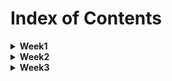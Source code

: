 # Index of Contents

<details>
  <summary>
    <b>Week1</b>
  </summary>
  <ul>
    <li>
      <a href="../Week1/Basics.playground/Contents.swift">Basics</a>
    </li>
    <ul>
      <li>Constants and Variables</li>
      <li>Type Annotations</li>
      <li>Naming Constants and Variables</li>
      <li>Printing Constants and Variables</li>
      <li>Comments</li>
      <li>Semicolons</li>
      <li>Floating-Point Numbers</li>
      <li>Type Safety and Type Inference</li>
      <li>Numeric Literals</li>
      <li>Type Aliases</li>
      <li>Booleans</li>
      <li>Tuples</li>
      <li>Optionals</li>
    </ul>
    <li>
      <a href="../Week1/BasicOperators.playground/Contents.swift">Basic Operators</a>
    </li>
    <ul>
      <li>Assignment Operator</li>
      <li>Arithmetic Operators</li>
      <li>Remainder Operator</li>
      <li>Unary Minus Operator</li>
      <li>Unary Plus Operator</li>
      <li>Compound Assignment Operators</li>
      <li>Comparison Operators</li>
      <li>Ternary Conditional Operator</li>
      <li>Nil-Coalescing Operator</li>
      <li>Range Operators</li>
      <ul>
        <li>Closed Range Operator</li>
        <li>Half-Open Range Operator</li>
        <li>One-Sided Ranges</li>
      </ul>
      <li>Logical Operators</li>
      <ul>
        <li>Logical NOT (!a) Operator</li>
        <li>Logical AND (a && b) Operator</li>
        <li>Logical OR (a || b) Operator</li>
      </ul>
    </ul>
    <li>
      <a href="../Week1/StringsAndCharacters.playground/Contents.swift">Strings and Characters</a>
    </li>
    <ul>
      <li>String Literals</li>
      <li>Multiline String Literals</li>
      <li>Special Characters in String Literals</li>
      <li>Initializing an Empty String</li>
      <li>String Mutability</li>
      <li>Strings Are Value Types</li>
      <li>Working with Characters</li>
      <li>Concatenating Strings and Characters</li>
      <li>String Interpolation</li>
      <li>Accessing and Modifying a String</li>
      <li>Inserting and Removing</li>
      <li>Substrings</li>
      <li>Comparing Strings</li>
      <li>Prefix and Suffix Equality</li>
    </ul>
    <li>
      <a href="../Week1/CollectionTypes.playground/Contents.swift">Collection Types</a>
    </li>
    <ul>
      <li>Documents</li>
      <ul>
        <li>
          <a href="../Documents/Week1/CollectionTypes/collection_types-intro.png">Documents/Collection Types</a>
        </li>
        <li>
          <a href="../Documents/Week1/CollectionTypes/collection_types-set-venn_diagram.png">Documents/Set Venn Diagram</a>
        </li>
        <li>
          <a href="../Documents/Week1/CollectionTypes/collection_types-set-euler_diagram.png">Documents/Set Euler Diagram</a>
        </li>
      </ul>
      <li>Array</li>
      <ul>
        <li>Creating an Empty Array</li>
        <li>Creating an Array with a Default Value</li>
        <li>Creating an Array by Adding Two Arrays Together</li>
        <li>Creating an Array with an Array Literal</li>
        <li>Accessing and Modifying an Array</li>
        <li>Iterating Over an Array</li>
        <li>Nested Array</li>
      </ul>
      <li>Set</li>
      <ul>
        <li>Creating and Initializing an Empty Set</li>
        <li>Creating a Set with an Array Literal</li>
        <li>Accessing and Modifying a Set</li>
        <li>Iterating Over a Set</li>
        <li>Performing Set Operations</li>
        <li>Fundamental Set Operations</li>
        <li>Set Membership and Equality</li>
      </ul>
      <li>Dictionary</li>
      <ul>
        <li>Creating an Empty Dictionary</li>
        <li>Creating a Dictionary with a Dictionary Literal</li>
        <li>Accessing and Modifying a Dictionary</li>
        <li>Iterating Over a Dictionary</li>
      </ul>
    </ul>
    <li>
      <a href="../Week1/ControlFlow.playground/Contents.swift">Control Flow</a>
    </li>
    <ul>
      <li>For-In Loops</li>
      <ul>
        <li>For-In Loops with Numeric Ranges</li>
        <li>Stride(from:to:by:)</li>
        <li>Stride(from:through:by:)</li>
      </ul>
      <li>While Loops</li>
      <li>Conditional Statements</li>
      <ul>
        <li>If</li>
        <li>Switch</li>
        <ul>
          <li>Compound Cases in Switch</li>
          <li>Interval Matching in Switch</li>
          <li>Tuples in Switch</li>
          <li>Value Bindings in Switch</li>
          <li>Where in Switch</li>
        </ul>
      </ul>
      <li>Control Transfer Statements</li>
      <ul>
        <li>Continue</li>
        <li>Break</li>
        <li>Labeled Statements</li>
        <li>Early Exit (Guard Let)</li>
      </ul>
      <li>Checking API Availability</li>
    </ul>
    <li>
      <a href="../Week1/Functions.playground/Contents.swift">Functions</a>
    </li>
    <ul>
      <li>Defining and Calling Functions</li>
      <li>Function Parameters and Return Values</li>
      <li>Functions Without Parameters</li>
      <li>Functions without Return Values</li>
      <li>Functions With Multiple Parameters</li>
      <li>Functions with Multiple Return Values</li>
      <li>Optional Tuple Return Types</li>
      <li>Functions With an Implicit Return</li>
      <li>Function Argument Labels and Parameter Names</li>
      <li>Specifying Argument Labels</li>
      <li>Omitting Argument Labels</li>
      <li>Default Parameter Values</li>
      <li>Variadic Parameters</li>
      <li>In-Out Parameters</li>
      <li>Function Types</li>
      <li>Using Function Types</li>
      <li>Function Types as Parameter Types</li>
      <li>Function Types as Return Types</li>
      <li>Nested Functions</li>
    </ul>
    <li>
      <a href="../Week1/Enumerations.playground/Contents.swift">Enumerations</a>
    </li>
    <ul>
      <li>Matching Enumeration Values with a Switch Statement</li>
      <li>Iterating over Enumeration Cases</li>
      <li>Associated Values</li>
      <li>Raw Values</li>
      <li>Implicitly Assigned Raw Values</li>
      <li>Initializing from a Raw Value</li>
      <li>Using Computed Property in Enumerations</li>
    </ul>
    <li>
      <a href="../Week1/StructuresAndClasses.playground/Contents.swift">Structures and Classes</a>
    </li>
    <ul>
      <li>Documents</li>
      <ul>
        <li>
          <a href="../Documents/Week1/StructuresAndClasses/shared_state-struct.png">Documents/Shared State Struct</a>
        </li>
        <li>
          <a href="../Documents/Week1/StructuresAndClasses/shared_state-class.png">Documents/Shared State Class</a>
        </li>
      </ul>
      <li>Comparing Structures and Classes</li>
      <li>Definition Syntax</li>
      <li>Structure and Class Instances</li>
      <li>Accessing Properties</li>
      <li>Memberwise Initializers for Structure Types</li>
      <li>Structures and Enumerations Are Value Types</li>
      <li>Classes Are Reference Types</li>
      <li>Identity Operators</li>
    </ul>
  </ul>
</details>
<details>
  <summary>
    <b>Week2</b>
  </summary>
  <ul>
    <li>
      <a href="../Week2/Properties.playground/Contents.swift">Properties</a>
    </li>
    <ul>
      <li>Stored Properties</li>
      <ul>
        <li>Stored Properties of Constant Structure Instances</li>
        <li>Lazy Stored Properties</li>
      </ul>
      <li>Computed Properties</li>
      <ul>
        <li>Read-Only Computed Properties</li>
      </ul>
      <li>Property Observers</li>
      <li>Property Wrappers</li>
      <li>Setting Initial Values for Wrapped Properties</li>
      <li>Projecting a Value From a Property Wrapper</li>
      <li>Global and Local Variables</li>
      <li>Type Properties</li>
      <ul>
        <li>Type Property Syntax</li>
      </ul>
    </ul>
    <li>
      <a href="../Week2/Methods.playground/Contents.swift">Methods</a>
    </li>
    <ul>
      <li>Instance Methods</li>
      <li>The self Property</li>
      <li>Modifying Value Types from Within Instance Methods</li>
      <li>Assigning to self Within a Mutating Method</li>
      <li>Type Methods</li>
    </ul>
    <li>
      <a href="../Week2/Subscripts.playground/Contents.swift">Subscripts</a>
    </li>
    <ul>
      <li>Read-Only Subscript</li>
      <li>Read-Write Subscript</li>
      <li>Type Subscripts</li>
    </ul>
    <li>
      <a href="../Week2/Inheritance.playground/Contents.swift">Inheritance</a>
    </li>
    <ul>
      <li>Defining a Base Class</li>
      <li>Subclassing</li>
      <li>Overriding</li>
      <ul>
        <li>Accessing Superclass Methods, Properties, and Subscripts</li>
        <li>Overriding Methods</li>
        <li>Overriding Properties</li>
        <li>Overriding Property Getters and Setters</li>
        <li>Overriding Property Observers</li>
      </ul>
      <li>Preventing Overrides</li>
    </ul>
  </ul>
</details>
<details>
  <summary>
    <b>Week3</b>
  </summary>
  <ul>
    <li>Documents</li>
    <ul>
      <li>
        <a href="../Documents/Week3/ios-lifecycle.png">Documents/iOS LifeCycle</a>
      </li>
    </ul>
    <li>
      <a href="../Week3/ListComponents/ListComponents/TableView/BasicTableViewController.swift">BasicTableViewController.swift</a>
    </li>
    <ul>
      <li>UISearchController</li>
    </ul>
    <ul>
      <li>Documents</li>
      <ul>
        <li>
          <a href="../Documents/Week3/ListComponents/CreatingCustomTableViewCell">Documents/Creating Custom TableViewCell</a>
        </li>
      </ul>
    </ul>
    <li>
      <a href="../Week3/ListComponents/ListComponents/TableView/CustomCellTableViewController.swift">CustomCellTableViewController.swift</a>
    </li>
    <ul>
      <li>Documents</li>
      <ul>
        <li>
          <a href="../Documents/Week3/ListComponents/CreatingTableViewCellXIB">Documents/Creating TableViewCell XIB</a>
        </li>
      </ul>
      <li>tableView.register(UINib(nibName:, bundle:))</li>
      <li>
        <a href="../Week3/ListComponents/ListComponents/View/ItemTableViewCell.swift">ItemTableViewCell.swift</a>
      </li>
    </ul>
    <li>
      <a href="../Week3/ListComponents/ListComponents/CollectionView/CustomCollectionViewController.swift">CustomCollectionViewController.swift</a>
    </li>
    <ul>
      <li>
        <a href="../Week3/ListComponents/ListComponents/View/MyCollectionViewCell.swift">MyCollectionViewCell.swift</a>
      </li>
    </ul>
  </ul>
</details>
